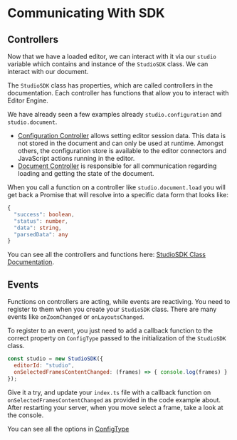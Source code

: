 # Communicating With SDK

## Controllers

Now that we have a loaded editor, we can interact with it via our `studio` variable which contains and instance of the `StudioSDK` class. We can interact with our document.

The `StudioSDK` class has properties, which are called controllers in the documentation. Each controller has functions that allow you to interact with Editor Engine.

We have already seen a few examples already `studio.configuration` and `studio.document`.

- [Configuration Controller](https://chili-publish.github.io/studio-sdk/classes/controllers_ConfigurationController.ConfigurationController.html) allows setting editor session data. This data is not stored in the document and can only be used at runtime. Amongst others, the configuration store is available to the editor connectors and JavaScript actions running in the editor.
- [Document Controller](https://chili-publish.github.io/studio-sdk/classes/controllers_DocumentController.DocumentController.html) is responsible for all communication regarding loading and getting the state of the document.

When you call a function on a controller like `studio.document.load` you will get back a Promise that will resolve into a specific data form that looks like:

```typescript
{
  "success": boolean,
  "status": number,
  "data": string,
  "parsedData": any
}
```

You can see all the controllers and functions here: [StudioSDK Class Documentation](https://chili-publish.github.io/studio-sdk/).

## Events

Functions on controllers are acting, while events are reactiving. You need to register to them when you create your `StudioSDK` class. There are many events like `onZoomChanged` or `onLayoutsChanged`.

To register to an event, you just need to add a callback function to the correct property on `ConfigType` passed to the initialization of the `StudioSDK` class.

```javascript
const studio = new StudioSDK({
  editorId: "studio",
  onSelectedFramesContentChanged: (frames) => { console.log(frames) }
});
```

Give it a try, and update your `index.ts` file with a callback function on `onSelectedFramesContentChanged` as provided in the code example about. After restarting your server, when you move select a frame, take a look at the console.

You can see all the options in [ConfigType](https://chili-publish.github.io/studio-sdk/types/types_CommonTypes.ConfigType.html)
